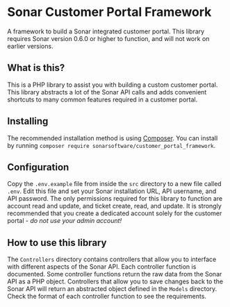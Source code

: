 # Sonar Customer Portal Framework
A framework to build a Sonar integrated customer portal. This library requires Sonar version 0.6.0 or higher to function, and will not work on earlier versions.

## What is this?
This is a PHP library to assist you with building a custom customer portal. This library abstracts a lot of the Sonar API calls and adds convenient shortcuts to many common features required in a customer portal.

## Installing
The recommended installation method is using [Composer](https://www.getcomposer.org). You can install by running `composer require sonarsoftware/customer_portal_framework`.

## Configuration
Copy the `.env.example` file from inside the `src` directory to a new file called `.env`. Edit this file and set your Sonar installation URL, API username, and API password. The only permissions required for this library to function are account read and update, and ticket create, read, and update. It is strongly recommended that you create a dedicated account solely for the customer portal - *do not use your admin account!*

## How to use this library
The `Controllers` directory contains controllers that allow you to interface with different aspects of the Sonar API. Each controller function is documented. Some controller functions return the raw data from the Sonar API as a PHP object. Controllers that allow you to save changes back to the Sonar API will return an abstracted object defined in the `Models` directory. Check the format of each controller function to see the requirements.